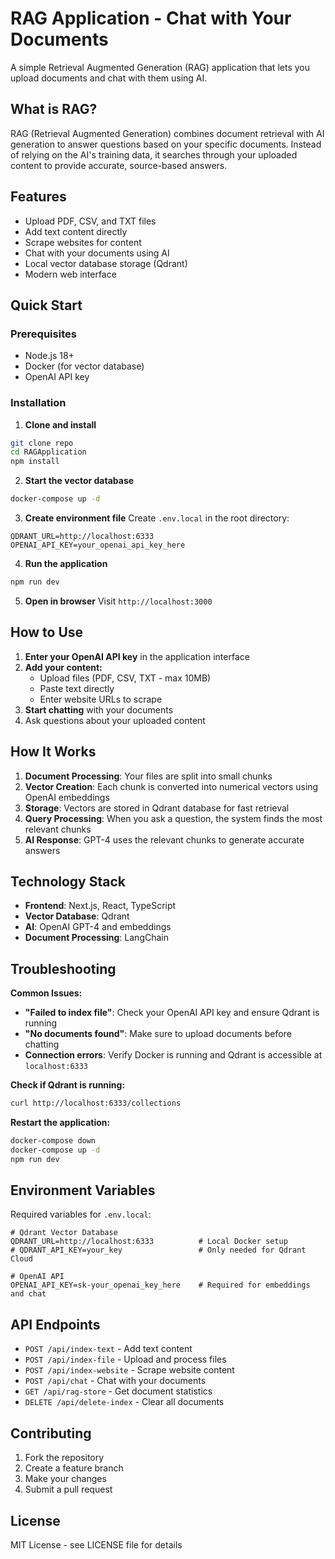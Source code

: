 # RAG Application - Chat with Your Documents

A simple Retrieval Augmented Generation (RAG) application that lets you upload documents and chat with them using AI.

## What is RAG?

RAG (Retrieval Augmented Generation) combines document retrieval with AI generation to answer questions based on your specific documents. Instead of relying on the AI's training data, it searches through your uploaded content to provide accurate, source-based answers.

## Features

- Upload PDF, CSV, and TXT files
- Add text content directly
- Scrape websites for content
- Chat with your documents using AI
- Local vector database storage (Qdrant)
- Modern web interface

## Quick Start

### Prerequisites
- Node.js 18+
- Docker (for vector database)
- OpenAI API key

### Installation

1. **Clone and install**
```bash
git clone repo
cd RAGApplication
npm install
```

2. **Start the vector database**
```bash
docker-compose up -d
```

3. **Create environment file**
Create `.env.local` in the root directory:
```env
QDRANT_URL=http://localhost:6333
OPENAI_API_KEY=your_openai_api_key_here
```

4. **Run the application**
```bash
npm run dev
```

5. **Open in browser**
Visit `http://localhost:3000`

## How to Use

1. **Enter your OpenAI API key** in the application interface
2. **Add your content:**
   - Upload files (PDF, CSV, TXT - max 10MB)
   - Paste text directly
   - Enter website URLs to scrape
3. **Start chatting** with your documents
4. Ask questions about your uploaded content

## How It Works

1. **Document Processing**: Your files are split into small chunks
2. **Vector Creation**: Each chunk is converted into numerical vectors using OpenAI embeddings
3. **Storage**: Vectors are stored in Qdrant database for fast retrieval
4. **Query Processing**: When you ask a question, the system finds the most relevant chunks
5. **AI Response**: GPT-4 uses the relevant chunks to generate accurate answers

## Technology Stack

- **Frontend**: Next.js, React, TypeScript
- **Vector Database**: Qdrant
- **AI**: OpenAI GPT-4 and embeddings
- **Document Processing**: LangChain

## Troubleshooting

**Common Issues:**

- **"Failed to index file"**: Check your OpenAI API key and ensure Qdrant is running
- **"No documents found"**: Make sure to upload documents before chatting
- **Connection errors**: Verify Docker is running and Qdrant is accessible at `localhost:6333`

**Check if Qdrant is running:**
```bash
curl http://localhost:6333/collections
```

**Restart the application:**
```bash
docker-compose down
docker-compose up -d
npm run dev
```

## Environment Variables

Required variables for `.env.local`:

```env
# Qdrant Vector Database
QDRANT_URL=http://localhost:6333          # Local Docker setup
# QDRANT_API_KEY=your_key                 # Only needed for Qdrant Cloud

# OpenAI API
OPENAI_API_KEY=sk-your_openai_key_here    # Required for embeddings and chat
```

## API Endpoints

- `POST /api/index-text` - Add text content
- `POST /api/index-file` - Upload and process files  
- `POST /api/index-website` - Scrape website content
- `POST /api/chat` - Chat with your documents
- `GET /api/rag-store` - Get document statistics
- `DELETE /api/delete-index` - Clear all documents

## Contributing

1. Fork the repository
2. Create a feature branch
3. Make your changes
4. Submit a pull request

## License

MIT License - see LICENSE file for details
